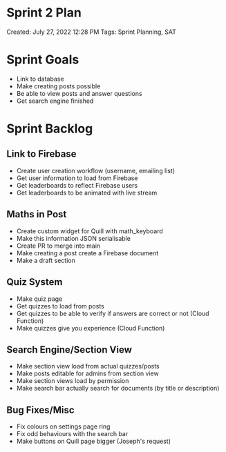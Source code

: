 # Sprint 2 Plan

Created: July 27, 2022 12:28 PM
Tags: Sprint Planning, SAT

# Sprint Goals
- Link to database
- Make creating posts possible
- Be able to view posts and answer questions
- Get search engine finished

# Sprint Backlog

## Link to Firebase

- Create user creation workflow (username, emailing list)
- Get user information to load from Firebase
- Get leaderboards to reflect Firebase users
- Get leaderboards to be animated with live stream

## Maths in Post
- Create custom widget for Quill with math_keyboard
- Make this information JSON serialisable
- Create PR to merge into main
- Make creating a post create a Firebase document
- Make a draft section

## Quiz System
- Make quiz page
- Get quizzes to load from posts
- Get quizzes to be able to verify if answers are correct or not (Cloud Function)
- Make quizzes give you experience (Cloud Function)

## Search Engine/Section View
- Make section view load from actual quizzes/posts
- Make posts editable for admins from section view
- Make section views load by permission
- Make search bar actually search for documents (by title or description)

## Bug Fixes/Misc
- Fix colours on settings page ring
- Fix odd behaviours with the search bar
- Make buttons on Quill page bigger (Joseph's request)

